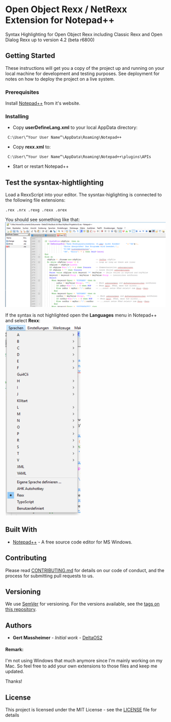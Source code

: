 # Open Object Rexx / NetRexx Extension for Notepad++

Syntax Highlighting for Open Object Rexx including Classic Rexx and Open Dialog Rexx up to version 4.2 (beta r6800)

## Getting Started

These instructions will get you a copy of the project up and running on your local machine for development and testing purposes. See deployment for notes on how to deploy the project on a live system.

### Prerequisites

Install [Notepad++](https://notepad-plus-plus.org) from it's website.

### Installing

- Copy **userDefineLang.xml** to your local AppData directory:  

```
 C:\User\“Your User Name“\AppData\Roaming\Notepad++
```

- Copy **rexx.xml** to:  

```
 C:\User\“Your User Name“\AppData\Roaming\Notepad++\plugins\APIs
```

- Start or restart Notepad++

## Test the sysntax-hightlighting

Load a RexxScript into your editor. The sysntax-higlighting is connected to the following file extensions:  

```
.rex .nrx .rexg .rexx .orex
```
You should see something like that:
![](screenshots/syntax-highlighting.png?raw=true)

If the syntax is not highlighted open the **Languages** menu in Notepad++ and select **Rexx**:  
![](screenshots/menu.png?raw=true)

## Built With

* [Notepad++](https://notepad-plus-plus.org) - A free source code editor for MS Windows.

## Contributing

Please read [CONTRIBUTING.md](https://github.com/DeltaOS2/bootstrap4-contact-form/Contributing.md) for details on our code of conduct, and the process for submitting pull requests to us.

## Versioning

We use [SemVer](http://semver.org/) for versioning. For the versions available, see the [tags on this repository](https://github.com/DeltaOS2/bootstrap4-contact-form/tags). 

## Authors

* **Gert Massheimer** - *Initial work* - [DeltaOS2](https://github.com/DeltaOS2)

#### Remark:
I'm not using Windows that much anymore since I'm mainly working on my Mac. So feel free to add your own extensions to those files and keep me updated. 

Thanks!

## License

This project is licensed under the MIT License - see the [LICENSE](LICENSE) file for details
